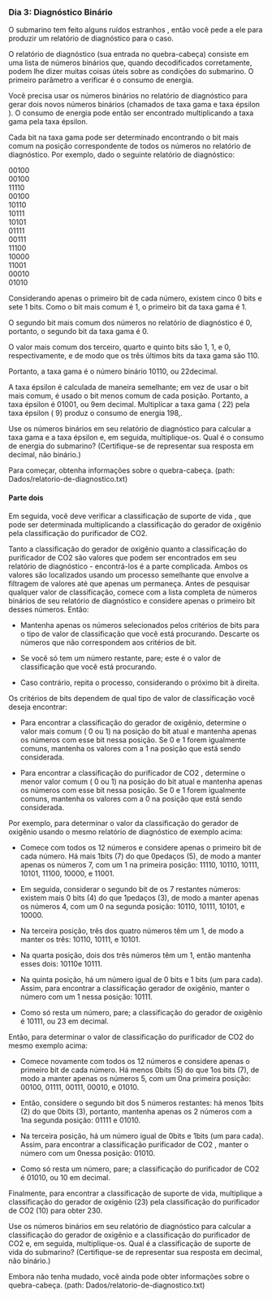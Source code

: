 ### Dia 3: Diagnóstico Binário

O submarino tem feito alguns ruídos estranhos , então você pede a ele para produzir um relatório de diagnóstico para o caso.

O relatório de diagnóstico (sua entrada no quebra-cabeça) consiste em uma lista de números binários que, quando decodificados corretamente, podem lhe dizer muitas coisas úteis sobre as condições do submarino. O primeiro parâmetro a verificar é o consumo de energia.

Você precisa usar os números binários no relatório de diagnóstico para gerar dois novos números binários (chamados de taxa gama e taxa épsilon ). O consumo de energia pode então ser encontrado multiplicando a taxa gama pela taxa épsilon.

Cada bit na taxa gama pode ser determinado encontrando o bit mais comum na posição correspondente de todos os números no relatório de diagnóstico. Por exemplo, dado o seguinte relatório de diagnóstico:

00100\
00100\
11110\
00100\
10110\
10111\
10101\
01111\
00111\
11100\
10000\
11001\
00010\
01010

Considerando apenas o primeiro bit de cada número, existem cinco 0 bits e sete 1 bits. Como o bit mais comum é 1, o primeiro bit da taxa gama é 1.

O segundo bit mais comum dos números no relatório de diagnóstico é 0, portanto, o segundo bit da taxa gama é 0.

O valor mais comum dos terceiro, quarto e quinto bits são 1, 1, e 0, respectivamente, e de modo que os três últimos bits da taxa gama são 110.

Portanto, a taxa gama é o número binário 10110, ou 22decimal.

A taxa épsilon é calculada de maneira semelhante; em vez de usar o bit mais comum, é usado o bit menos comum de cada posição. Portanto, a taxa épsilon é 01001, ou 9em decimal. Multiplicar a taxa gama ( 22) pela taxa épsilon ( 9) produz o consumo de energia 198,.

Use os números binários em seu relatório de diagnóstico para calcular a taxa gama e a taxa épsilon e, em seguida, multiplique-os. Qual é o consumo de energia do submarino? (Certifique-se de representar sua resposta em decimal, não binário.)

Para começar, obtenha informações sobre o quebra-cabeça. (path: Dados/relatorio-de-diagnostico.txt)


#### Parte dois

Em seguida, você deve verificar a classificação de suporte de vida , que pode ser determinada multiplicando a classificação do gerador de oxigênio pela classificação do purificador de CO2.

Tanto a classificação do gerador de oxigênio quanto a classificação do purificador de CO2 são valores que podem ser encontrados em seu relatório de diagnóstico - encontrá-los é a parte complicada. Ambos os valores são localizados usando um processo semelhante que envolve a filtragem de valores até que apenas um permaneça. Antes de pesquisar qualquer valor de classificação, comece com a lista completa de números binários de seu relatório de diagnóstico e considere apenas o primeiro bit desses números. Então:

- Mantenha apenas os números selecionados pelos critérios de bits para o tipo de valor de classificação que você está procurando. Descarte os números que não correspondem aos critérios de bit.

- Se você só tem um número restante, pare; este é o valor de classificação que você está procurando.

- Caso contrário, repita o processo, considerando o próximo bit à direita.

Os critérios de bits dependem de qual tipo de valor de classificação você deseja encontrar:

- Para encontrar a classificação do gerador de oxigênio, determine o valor mais comum ( 0 ou 1) na posição do bit atual e mantenha apenas os números com esse bit nessa posição. Se 0 e 1 forem igualmente comuns, mantenha os valores com a 1 na posição que está sendo considerada.

- Para encontrar a classificação do purificador de CO2 , determine o menor valor comum ( 0 ou 1) na posição do bit atual e mantenha apenas os números com esse bit nessa posição. Se 0 e 1 forem igualmente comuns, mantenha os valores com a 0 na posição que está sendo considerada.

Por exemplo, para determinar o valor da classificação do gerador de oxigênio usando o mesmo relatório de diagnóstico de exemplo acima:

- Comece com todos os 12 números e considere apenas o primeiro bit de cada número. Há mais 1bits (7) do que 0pedaços (5), de modo a manter apenas os números 7, com um 1 na primeira posição: 11110, 10110, 10111, 10101, 11100, 10000, e 11001.

- Em seguida, considerar o segundo bit de os 7 restantes números: existem mais 0 bits (4) do que 1pedaços (3), de modo a manter apenas os números 4, com um 0 na segunda posição: 10110, 10111, 10101, e 10000.

- Na terceira posição, três dos quatro números têm um 1, de modo a manter os três: 10110, 10111, e 10101.

- Na quarta posição, dois dos três números têm um 1, então mantenha esses dois: 10110e 10111.

- Na quinta posição, há um número igual de 0 bits e 1 bits (um para cada). Assim, para encontrar a classificação gerador de oxigênio, manter o número com um 1 nessa posição: 10111.

- Como só resta um número, pare; a classificação do gerador de oxigênio é 10111, ou 23 em decimal.

Então, para determinar o valor de classificação do purificador de CO2 do mesmo exemplo acima:

- Comece novamente com todos os 12 números e considere apenas o primeiro bit de cada número. Há menos 0bits (5) do que 1os bits (7), de modo a manter apenas os números 5, com um 0na primeira posição: 00100, 01111, 00111, 00010, e 01010.

- Então, considere o segundo bit dos 5 números restantes: há menos 1bits (2) do que 0bits (3), portanto, mantenha apenas os 2 números com a 1na segunda posição: 01111 e 01010.

- Na terceira posição, há um número igual de 0bits e 1bits (um para cada). Assim, para encontrar a classificação purificador de CO2 , manter o número com um 0nessa posição: 01010.

- Como só resta um número, pare; a classificação do purificador de CO2 é 01010, ou 10 em decimal.

Finalmente, para encontrar a classificação de suporte de vida, multiplique a classificação do gerador de oxigênio (23) pela classificação do purificador de CO2 (10) para obter 230.

Use os números binários em seu relatório de diagnóstico para calcular a classificação do gerador de oxigênio e a classificação do purificador de CO2 e, em seguida, multiplique-os. Qual é a classificação de suporte de vida do submarino? (Certifique-se de representar sua resposta em decimal, não binário.)

Embora não tenha mudado, você ainda pode obter informações sobre o quebra-cabeça. (path: Dados/relatorio-de-diagnostico.txt)
